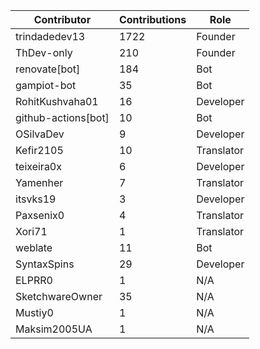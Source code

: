 | Contributor | Contributions | Role |
| ------------ | -------------- | ---- |
| trindadedev13 | 1722 | Founder |
| ThDev-only | 210 | Founder |
| renovate[bot] | 184 | Bot |
| gampiot-bot | 35 | Bot |
| RohitKushvaha01 | 16 | Developer |
| github-actions[bot] | 10 | Bot |
| OSilvaDev | 9 | Developer |
| Kefir2105 | 10 | Translator |
| teixeira0x | 6 | Developer |
| Yamenher | 7 | Translator |
| itsvks19 | 3 | Developer |
| Paxsenix0 | 4 | Translator |
| Xori71 | 1 | Translator |
| weblate | 11 | Bot |
| SyntaxSpins | 29 | Developer |
| ELPRR0 | 1 | N/A |
| SketchwareOwner | 35 | N/A |
| Mustiy0 | 1 | N/A |
| Maksim2005UA | 1 | N/A |
